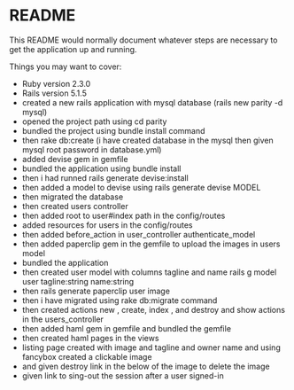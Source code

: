 # README

This README would normally document whatever steps are necessary to get the
application up and running.

Things you may want to cover:

* Ruby version 2.3.0
* Rails version 5.1.5
* created a new rails application with mysql database (rails new parity -d mysql)
* opened the project path using cd parity
* bundled the project using bundle install command
* then rake db:create (i have created database in the mysql then given mysql root password in database.yml)
* added devise gem in gemfile 
* bundled the application using bundle install
* then i had runned rails generate devise:install
* then added a model to devise  using rails generate devise MODEL
* then migrated the database 
* then created users controller 
* then added root to user#index path in the config/routes 
* added resources for users  in the config/routes
* then added before_action in user_controller authenticate_model
* then added paperclip gem in the gemfile to upload the images in users model
* bundled the application 
* then created user model with columns tagline and name rails g model user tagline:string name:string
* then rails generate paperclip user image
* then i have migrated using rake db:migrate command
* then created actions new , create, index , and destroy and show actions in the users_controller
* then added haml gem in gemfile and bundled the gemfile 
* then created haml pages in the views 
* listing page created with image and tagline and owner name and using fancybox created a clickable image 
* and given destroy link in the below of the image to delete the image
* given link to sing-out the session after a user signed-in